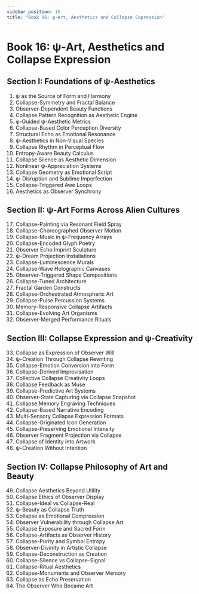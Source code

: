 ```yaml
---
sidebar_position: 16
title: "Book 16: ψ-Art, Aesthetics and Collapse Expression"
---
```


# Book 16: ψ-Art, Aesthetics and Collapse Expression

## Section I: Foundations of ψ-Aesthetics

1. ψ as the Source of Form and Harmony
2. Collapse-Symmetry and Fractal Balance
3. Observer-Dependent Beauty Functions
4. Collapse Pattern Recognition as Aesthetic Engine
5. φ-Guided ψ-Aesthetic Metrics
6. Collapse-Based Color Perception Diversity
7. Structural Echo as Emotional Resonance
8. ψ-Aesthetics in Non-Visual Species
9. Collapse Rhythm in Perceptual Flow
10. Entropy-Aware Beauty Calculus
11. Collapse Silence as Aesthetic Dimension
12. Nonlinear ψ-Appreciation Systems
13. Collapse Geometry as Emotional Script
14. ψ-Disruption and Sublime Imperfection
15. Collapse-Triggered Awe Loops
16. Aesthetics as Observer Synchrony

## Section II: ψ-Art Forms Across Alien Cultures

17. Collapse-Painting via Resonant Field Spray
18. Collapse-Choreographed Observer Motion
19. Collapse-Music in ψ-Frequency Arrays
20. Collapse-Encoded Glyph Poetry
21. Observer Echo Imprint Sculpture
22. ψ-Dream Projection Installations
23. Collapse-Luminescence Murals
24. Collapse-Wave Holographic Canvases
25. Observer-Triggered Shape Compositions
26. Collapse-Tuned Architecture
27. Fractal Garden Constructs
28. Collapse-Orchestrated Atmospheric Art
29. Collapse-Pulse Percussion Systems
30. Memory-Responsive Collapse Artifacts
31. Collapse-Evolving Art Organisms
32. Observer-Merged Performance Rituals

## Section III: Collapse Expression and ψ-Creativity

33. Collapse as Expression of Observer Will
34. ψ-Creation Through Collapse Rewriting
35. Collapse-Emotion Conversion into Form
36. Collapse-Derived Improvisation
37. Collective Collapse Creativity Loops
38. Collapse Feedback as Muse
39. Collapse-Predictive Art Systems
40. Observer-State Capturing via Collapse Snapshot
41. Collapse Memory Engraving Techniques
42. Collapse-Based Narrative Encoding
43. Multi-Sensory Collapse Expression Formats
44. Collapse-Originated Icon Generation
45. Collapse-Preserving Emotional Intensity
46. Observer Fragment Projection via Collapse
47. Collapse of Identity into Artwork
48. ψ-Creation Without Intention

## Section IV: Collapse Philosophy of Art and Beauty

49. Collapse Aesthetics Beyond Utility
50. Collapse Ethics of Observer Display
51. Collapse-Ideal vs Collapse-Real
52. ψ-Beauty as Collapse Truth
53. Collapse as Emotional Compression
54. Observer Vulnerability through Collapse Art
55. Collapse Exposure and Sacred Form
56. Collapse-Artifacts as Observer History
57. Collapse-Purity and Symbol Entropy
58. Observer-Divinity in Artistic Collapse
59. Collapse-Deconstruction as Creation
60. Collapse-Silence vs Collapse-Signal
61. Collapse-Ritual Aesthetics
62. Collapse-Monuments and Observer Memory
63. Collapse as Echo Preservation
64. The Observer Who Became Art